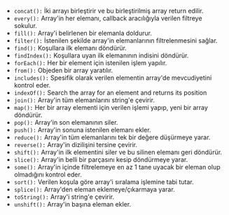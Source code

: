 - `concat():` İki arrayı birleştirir ve bu birleştirilmiş array return edilir.
- `every():` Array'in her elemanı, callback aracılığıyla verilen filtreye sokulur.
- `fill():` Array'i belirlenen bir elemanla doldurur.
- `filter():` İstenilen şekilde array'in elemanlarının filtrelenmesini sağlar.
- `find():` Koşullara ilk elemanı döndürür.
- `findIndex():` Koşullara uyan ilk elemanının indisini döndürür.
- `forEach():` Her bir element için istenilen işlem yapılır.
- `from():` Objeden bir array yaratılır.
- `includes():` Spesifik olarak verilen elementin array'de mevcudiyetini kontrol eder.
- `indexOf():` Search the array for an element and returns its position
- `join():` Array'in tüm elemanlarını string'e çevirir.
- `map():` Her bir array elementi için verilen işlemi yapıp, yeni bir array döndürür.
- `pop():` Array'in son elemanının siler.
- `push():` Array'in sonuna istenilen elemanı ekler.
- `reduce():` Array'in tüm elemanlarını tek bir değere düşürmeye yarar.
- `reverse():` Array'in dizilişini tersine çevirir.
- `shift():` Array'in ilk elementini siler ve bu silinen elemanı geri döndürür.
- `slice():` Array'in belli bir parçasını kesip döndürmeye yarar.
- `some():` Array'in içinde filtrelemeye en az 1 tane uyacak bir eleman olup olmadığını kontrol eder. 
- `sort():` Verilen koşula göre array'i sıralama işlemine tabi tutar.
- `splice():` Array'den eleman eklemeye/çıkarmaya yarar.
- `toString():` Array'i string'e çevirir.
- `unshift():` Array'in başına eleman ekler.
